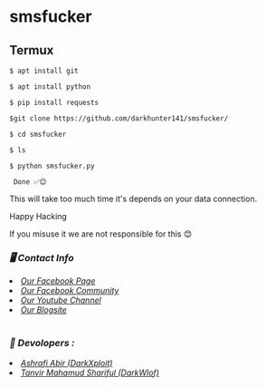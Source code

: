 # smsfucker

## Termux
   ```
   $ apt install git 
   ```
   ```
   $ apt install python 
   ```
   ```
   $ pip install requests
   ```
   ```
   $git clone https://github.com/darkhunter141/smsfucker/
   ```
   ```
   $ cd smsfucker 
   ```
   ```
   $ ls
   ```
   ```
   $ python smsfucker.py
   ```
   ```
    Done ✅😊
```

This will take too much time it's depends on your data connection. 


Happy Hacking


If you misuse it we are not responsible for this 😊

<h3><b><i>🖥️ Contact Info </i></b></h3>
<li>  <i><a href="https://www.facebook.com/darkhunter141/">Our Facebook Page </a></i></li>
<li>  <i><a href="https://www.facebook.com/groups/428641821766559/?ref=share">Our Facebook Community</a></i></li>
<li>  <i><a href="https://youtube.com/channel/UCkSB55ezk_2vPVwoqmPVZwg">Our Youtube Channel</a></i></li>
<li>  <i><a href="https://darkhunt3r141.blogspot.com/?m=1">Our Blogsite</a></i></li>

<br>
<h3><b><i>🤠 Devolopers :</i></b></h3>
<li> <i><a href="https://www.facebook.com/ashrafiabir04">Ashrafi Abir (DarkXploit)</a></i></li>
<li>  <i><a href="#">Tanvir Mahamud Shariful (DarkWlof)</a></i></li>



